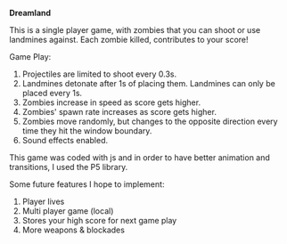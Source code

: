 **Dreamland**

This is a single player game, with zombies that you can shoot or use landmines against. Each zombie killed, contributes to your score!

Game Play: 
1. Projectiles are limited to shoot every 0.3s. 
2. Landmines detonate after 1s of placing them. Landmines can only be placed every 1s.
3. Zombies increase in speed as score gets higher. 
4. Zombies' spawn rate increases as score gets higher. 
5. Zombies move randomly, but changes to the opposite direction every time they hit the window boundary. 
6. Sound effects enabled. 


This game was coded with js and in order to have better animation and transitions, I used the P5 library. 

Some future features I hope to implement: 
1. Player lives
2. Multi player game (local)
3. Stores your high score for next game play
4. More weapons & blockades


 
 
